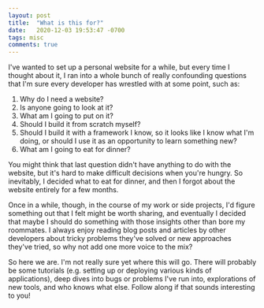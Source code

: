 ```yaml
---
layout: post
title:  "What is this for?"
date:   2020-12-03 19:53:47 -0700
tags: misc
comments: true
---
```


I've wanted to set up a personal website for a while, but every time I thought about it, I ran into a whole bunch of really confounding questions that I'm sure every developer has wrestled with at some point, such as:

1. Why do I need a website?
1. Is anyone going to look at it?
1. What am I going to put on it?
1. Should I build it from scratch myself?
1. Should I build it with a framework I know, so it looks like I know what I'm doing, or should I use it as an opportunity to learn something new?
1. What am I going to eat for dinner?

You might think that last question didn't have anything to do with the website, but it's hard to make difficult decisions when you're hungry. So inevitably, I decided what to eat for dinner, and then I forgot about the website entirely for a few months.

Once in a while, though, in the course of my work or side projects, I'd figure something out that I felt might be worth sharing, and eventually I decided that maybe I should do something with those insights other than bore my roommates. I always enjoy reading blog posts and articles by other developers about tricky problems they've solved or new approaches they've tried, so why not add one more voice to the mix?

So here we are. I'm not really sure yet where this will go. There will probably be some tutorials (e.g. setting up or deploying various kinds of applications), deep dives into bugs or problems I've run into, explorations of new tools, and who knows what else. Follow along if that sounds interesting to you!
